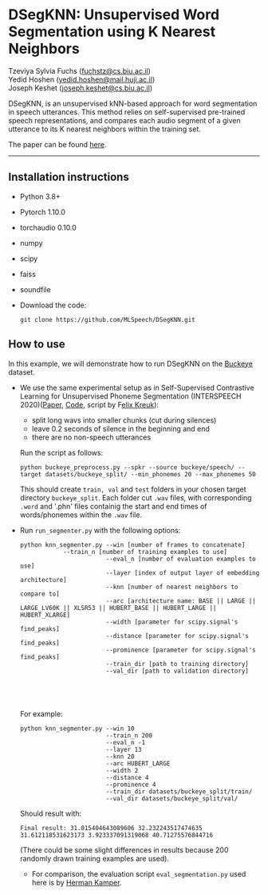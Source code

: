 # DSegKNN: Unsupervised Word Segmentation using K Nearest Neighbors

Tzeviya Sylvia Fuchs (fuchstz@cs.biu.ac.il) \
Yedid Hoshen (yedid.hoshen@mail.huji.ac.il) \
Joseph Keshet (joseph.keshet@cs.biu.ac.il)             

DSegKNN, is an unsupervised kNN-based approach for word segmentation in speech utterances. This method relies on self-supervised pre-trained speech representations, and compares each audio segment of a given utterance to its K nearest neighbors within the training set. 


The paper can be found [here](https://arxiv.org/pdf/2204.13094.pdf). 


------


## Installation instructions

- Python 3.8+ 

- Pytorch 1.10.0

- torchaudio 0.10.0

- numpy

- scipy

- faiss

- soundfile

- Download the code:
    ```
    git clone https://github.com/MLSpeech/DSegKNN.git
    ```


## How to use

In this example, we will demonstrate how to run DSegKNN on the [Buckeye]() dataset. 

- We use the same experimental setup as in Self-Supervised Contrastive Learning for Unsupervised Phoneme Segmentation (INTERSPEECH 2020)([Paper](https://arxiv.org/pdf/2007.13465.pdf), [Code](https://github.com/felixkreuk/UnsupSeg), script by F[elix Kreuk](https://felixkreuk.github.io/)):

	 - split long wavs into smaller chunks (cut during silences)
	 - leave 0.2 seconds of silence in the beginning and end
	 - there are no non-speech utterances
 
	Run the script as follows:

	```python buckeye_preprocess.py --spkr --source buckeye/speech/ --target datasets/buckeye_split/ --min_phonemes 20 --max_phonemes 50```

	This should create `train, val` and `test` folders in your chosen target directory `buckeye_split`. Each folder cut `.wav` files, with corresponding `.word` and '.phn' files containig the start and end times of words/phonemes within the `.wav` file.


- Run ```run_segmenter.py``` with the following options:

	```
	python knn_segmenter.py --win [number of frames to concatenate]
				--train_n [number of training examples to use] 
							--eval_n [number of evaluation examples to use]
							--layer [index of output layer of embedding architecture]
							--knn [number of nearest neighbors to compare to]
							--arc [architecture name: BASE || LARGE || LARGE_LV60K || XLSR53 || HUBERT_BASE || HUBERT_LARGE || HUBERT_XLARGE]
							--width [parameter for scipy.signal's find_peaks]
							--distance [parameter for scipy.signal's find_peaks]
							--prominence [parameter for scipy.signal's find_peaks]
							--train_dir [path to training directory]
							--val_dir [path to validation directory]
							
							
							
							
	```
	
	For example:

	```
	python knn_segmenter.py --win 10
							--train_n 200
							--eval_n -1
							--layer 13
							--knn 20
							--arc HUBERT_LARGE
							--width 2
							--distance 4
							--prominence 4
							--train_dir datasets/buckeye_split/train/
							--val_dir datasets/buckeye_split/val/

	```

	Should result with:

	```
	Final result: 31.015404643089606 32.232243517474635 31.612118531623173 3.923337091319068 40.71275576844716
	```

	(There could be some slight differences in results because 200 randomly drawn training examples are used).

	- For comparison, the evaluation script ```eval_segmentation.py``` used here is by [Herman Kamper](https://github.com/kamperh/vqwordseg/blob/main/eval_segmentation.py).

